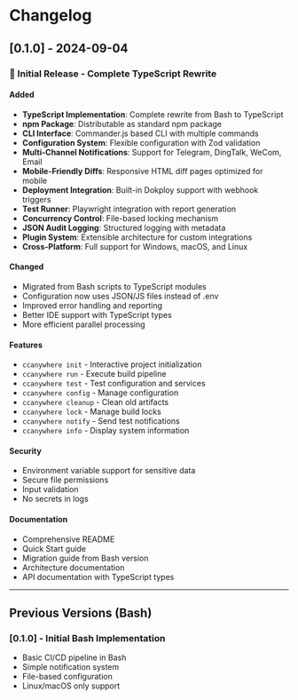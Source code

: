 # Changelog

## [0.1.0] - 2024-09-04

### 🎉 Initial Release - Complete TypeScript Rewrite

#### Added
- **TypeScript Implementation**: Complete rewrite from Bash to TypeScript
- **npm Package**: Distributable as standard npm package
- **CLI Interface**: Commander.js based CLI with multiple commands
- **Configuration System**: Flexible configuration with Zod validation
- **Multi-Channel Notifications**: Support for Telegram, DingTalk, WeCom, Email
- **Mobile-Friendly Diffs**: Responsive HTML diff pages optimized for mobile
- **Deployment Integration**: Built-in Dokploy support with webhook triggers
- **Test Runner**: Playwright integration with report generation
- **Concurrency Control**: File-based locking mechanism
- **JSON Audit Logging**: Structured logging with metadata
- **Plugin System**: Extensible architecture for custom integrations
- **Cross-Platform**: Full support for Windows, macOS, and Linux

#### Changed
- Migrated from Bash scripts to TypeScript modules
- Configuration now uses JSON/JS files instead of .env
- Improved error handling and reporting
- Better IDE support with TypeScript types
- More efficient parallel processing

#### Features
- `ccanywhere init` - Interactive project initialization
- `ccanywhere run` - Execute build pipeline
- `ccanywhere test` - Test configuration and services
- `ccanywhere config` - Manage configuration
- `ccanywhere cleanup` - Clean old artifacts
- `ccanywhere lock` - Manage build locks
- `ccanywhere notify` - Send test notifications
- `ccanywhere info` - Display system information

#### Security
- Environment variable support for sensitive data
- Secure file permissions
- Input validation
- No secrets in logs

#### Documentation
- Comprehensive README
- Quick Start guide
- Migration guide from Bash version
- Architecture documentation
- API documentation with TypeScript types

---

## Previous Versions (Bash)

### [0.1.0] - Initial Bash Implementation
- Basic CI/CD pipeline in Bash
- Simple notification system
- File-based configuration
- Linux/macOS only support